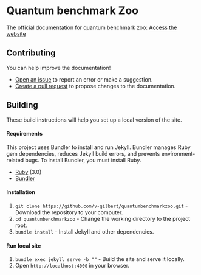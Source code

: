 # Quantum benchmark Zoo

The official documentation for quantum benchmark zoo: 
[Access the website](https://quantumbenchmarkzoo.org)

## Contributing

You can help improve the documentation!

- [Open an issue](https://github.com/v-gilbert/quantumbenchmarkzoo/issues/new) to report an error or make a suggestion.
- [Create a pull request](https://github.com/v-gilbert/quantumbenchmarkzoo/issues/new) to propose changes to the documentation.

## Building

These build instructions will help you set up a local version of the site.

#### Requirements

This project uses Bundler to install and run Jekyll. Bundler manages Ruby gem dependencies, reduces Jekyll build errors, and prevents environment-related bugs. To install Bundler, you must install Ruby.

- [Ruby](https://www.ruby-lang.org) (3.0)
- [Bundler](https://bundler.io)

#### Installation

1. `git clone https://github.com/v-gilbert/quantumbenchmarkzoo.git` - Download the repository to your computer.
1. `cd quantumbenchmarkzoo` - Change the working directory to the project root.
1. `bundle install` - Install Jekyll and other dependencies.

#### Run local site

1. `bundle exec jekyll serve -b ""` - Build the site and serve it locally.
1. Open `http://localhost:4000` in your browser.
